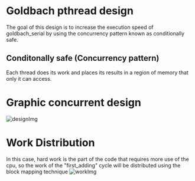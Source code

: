 # Goldbach pthread design
The goal of this design is to increase the execution speed of goldbach_serial by using the concurrency pattern known as conditionally safe.

## Conditonally safe (Concurrency pattern)
Each thread does its work and places its results in a region of memory that only it can access.

# Graphic concurrent design
![designImg](design/design.svg)

# Work Distribution
In this case, hard work is the part of the code that requires more use of the cpu, so the work of the "first_adding" cycle will be distributed using the block mapping technique
![workImg](design/work_distribution.svg)
